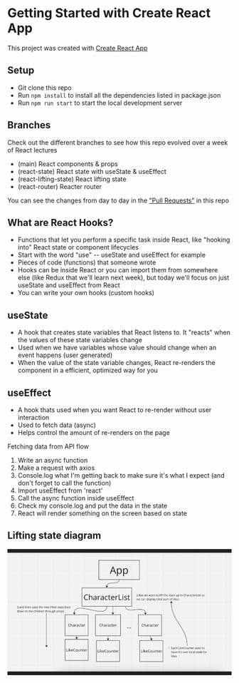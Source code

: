 # Getting Started with Create React App

This project was created with [Create React App](https://github.com/facebook/create-react-app)

## Setup

- Git clone this repo
- Run `npm install` to install all the dependencies listed in package.json
- Run `npm run start` to start the local development server

## Branches

Check out the different branches to see how this repo evolved over a week of React lectures

- (main) React components & props
- (react-state) React state with useState & useEffect
- (react-lifting-state) React lifting state
- (react-router) Reacter router

You can see the changes from day to day in the ["Pull Requests"](https://github.com/TechmongersNL/fs04-react/pulls) in this repo

## What are React Hooks?

- Functions that let you perform a specific task inside React, like "hooking into" React state or component lifecycles
- Start with the word "use" -- useState and useEffect for example
- Pieces of code (functions) that someone wrote
- Hooks can be inside React or you can import them from somewhere else (like Redux that we'll learn next week), but today we'll focus on just useState and useEffect from React
- You can write your own hooks (custom hooks)

## useState

- A hook that creates state variables that React listens to. It "reacts" when the values of these state variables change
- Used when we have variables whose value should change when an event happens (user generated)
- When the value of the state variable changes, React re-renders the component in a efficient, optimized way for you

## useEffect

- A hook thats used when you want React to re-render without user interaction
- Used to fetch data (async)
- Helps control the amount of re-renders on the page

Fetching data from API flow

1. Write an async function
2. Make a request with axios
3. Console.log what I'm getting back to make sure it's what I expect (and don't forget to call the function)
4. Import useEffect from 'react'
5. Call the async function inside useEffect
6. Check my console.log and put the data in the state
7. React will render something on the screen based on state

## Lifting state diagram

![Lifting state diagram](component-diagram.png)
